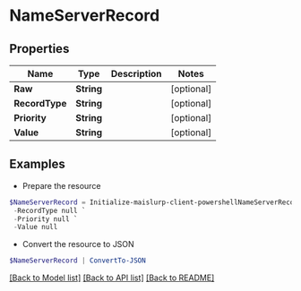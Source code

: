 # NameServerRecord
## Properties

Name | Type | Description | Notes
------------ | ------------- | ------------- | -------------
**Raw** | **String** |  | [optional] 
**RecordType** | **String** |  | [optional] 
**Priority** | **String** |  | [optional] 
**Value** | **String** |  | [optional] 

## Examples

- Prepare the resource
```powershell
$NameServerRecord = Initialize-maislurp-client-powershellNameServerRecord  -Raw null `
 -RecordType null `
 -Priority null `
 -Value null
```

- Convert the resource to JSON
```powershell
$NameServerRecord | ConvertTo-JSON
```

[[Back to Model list]](../README#documentation-for-models) [[Back to API list]](../README#documentation-for-api-endpoints) [[Back to README]](../README)

